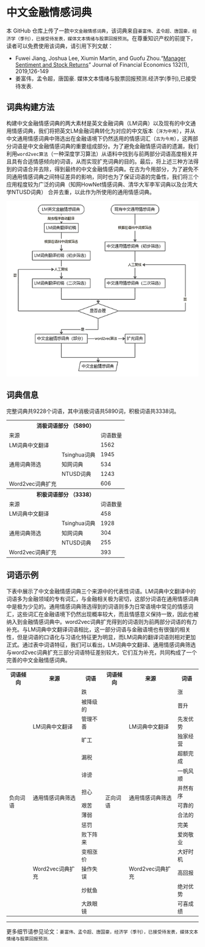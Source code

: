 # 中文金融情感词典

本 GitHub 仓库上传了一款`中文金融情感词典`，该词典来自`姜富伟、孟令超、唐国豪，经济学（季刊），已接受待发表，媒体文本情绪与股票回报预测`。在尊重知识产权的前提下，读者可以免费使用该词典，请引用下列文献：
-  Fuwei Jiang, Joshua Lee, Xiumin Martin, and Guofu Zhou.“[Manager Sentiment and Stock Returns](https://www.sciencedirect.com/science/article/abs/pii/S0304405X18302770)” Journal of Financial Economics 132(1), 2019,126-149
- 姜富伟，孟令超，唐国豪. 媒体文本情绪与股票回报预测.经济学(季刊),已接受待发表.

## 词典构建方法

构建中文金融情感词典的两大素材是英文金融词典（LM词典）以及现有的中文通用情感词典，我们将把英文LM金融词典转化为对应的中文版本（`洋为中用`），并从中文通用情感词典中筛选出在金融语境下仍然适用的情感词汇（`古为今用`），这两部分词语是中文金融情感词典的重要组成部分。为了避免金融情感词语的遗漏，我们利用`word2vec算法`（一种深度学习算法）从语料中找到与前两部分词语高度相关并且具有合适情感倾向的词语，从而实现扩充词典的目的。最后，将上述三种方法得到的词语合并去除，得到最终的中文金融情感词典。在古为今用部分，为了避免不同通用情感词典之间特征差异的影响，同时也为了保证词语的完备性，我们将三个应用程度较为广泛的词典（知网HowNet情感词典、清华大军李军词典以及台湾大学NTUSD词典） 合并去重，以此作为所使用的通用情感词典。

![中文金融情感词典构建方法](images/method.png)



## 词典信息

完整词典共9228个词语，其中消极词语共5890词，积极词语共3338词。


<table class="tg">
  <tr>
    <th class="tg-c3ow" colspan="3">消极词语部分 （5890）</th>
  </tr>
  <tr>
    <td class="tg-0pky">来源</td>
    <td class="tg-0pky"></td>
    <td class="tg-0pky">词语数量</td>
  </tr>
  <tr>
    <td class="tg-0pky">LM词典中文翻译</td>
    <td class="tg-0pky"></td>
    <td class="tg-0pky">1562</td>
  </tr>
  <tr>
    <td class="tg-0pky" rowspan="3">通用词典筛选</td>
    <td class="tg-0pky">Tsinghua词典</td>
    <td class="tg-0pky">1945</td>
  </tr>
  <tr>
    <td class="tg-0pky">知网词典</td>
    <td class="tg-0pky">534</td>
  </tr>
  <tr>
    <td class="tg-0pky">NTUSD词典</td>
    <td class="tg-0pky">1243</td>
  </tr>
  <tr>
    <td class="tg-0pky">Word2vec词典扩充</td>
    <td class="tg-0pky"></td>
    <td class="tg-0pky">606</td>
  </tr>
  <tr>
    <th class="tg-c3ow" colspan="3">积极词语部分 （3338）</th>
  </tr>
  <tr>
    <td class="tg-0pky">来源</td>
    <td class="tg-0pky"></td>
    <td class="tg-0pky">词语数量</td>
  </tr>
  <tr>
    <td class="tg-0pky">LM词典中文翻译</td>
    <td class="tg-0pky"></td>
    <td class="tg-0pky">458</td>
  </tr>
  <tr>
    <td class="tg-0pky" rowspan="3">通用词典筛选</td>
    <td class="tg-0pky">Tsinghua词典</td>
    <td class="tg-0pky">1928</td>
  </tr>
  <tr>
    <td class="tg-0pky">知网词典</td>
    <td class="tg-0pky">304</td>
  </tr>
  <tr>
    <td class="tg-0pky">NTUSD词典</td>
    <td class="tg-0pky">255</td>
  </tr>
  <tr>
    <td class="tg-0pky">Word2vec词典扩充</td>
    <td class="tg-0pky"></td>
    <td class="tg-0pky">393</td>
  </tr>
</table>



## 词语示例

下表中展示了中文金融情感词典三个来源中的代表性词语。LM词典中文翻译中的词语多为金融领域的专有词汇，与金融相关极为密切，这部分词语在通用情感词典中是极为少见的。通用情感词典筛选得到的词语则多为日常语境中常见的情感词汇，这些词汇在金融语境下仍然出现概率较大，而且情感意义保持一致，因此也被纳入到金融情感词典中。word2vec词典扩充得到的词语则为前两部分词语的有力补充。与LM词典中文翻译词语相比，这一部分词语与金融语境也有很强的相关性，但是词语的口语化与习语化特征更为明显，而LM词典的翻译词语则相对更加正式。通过表中词语特征，我们可以看出，LM词典中文翻译、通用情感词典筛选与word2vec词典扩充三部分词语特征差别较大，它们互为补充，共同构成了一个完善的中文金融情感词典。


<table class="tg">
  <tr>
    <th class="tg-0lax">词语倾向</th>
    <th class="tg-0lax">来源</th>
    <th class="tg-0lax">词语</th>
    <th class="tg-0lax">词语倾向</th>
    <th class="tg-0lax">来源</th>
    <th class="tg-0lax">词语</th>
  </tr>
  <tr>
    <td class="tg-0lax" rowspan="15">负向词语</td>
    <td class="tg-0lax" rowspan="5">LM词典中文翻译</td>
    <td class="tg-0lax">跌</td>
    <td class="tg-0lax" rowspan="15">正向词语</td>
    <td class="tg-0lax" rowspan="5">LM词典中文翻译</td>
    <td class="tg-0lax">涨</td>
  </tr>
  <tr>
    <td class="tg-0lax">被降级的</td>
    <td class="tg-0lax">晋升</td>
  </tr>
  <tr>
    <td class="tg-0lax">管理不善</td>
    <td class="tg-0lax">先发优势</td>
  </tr>
  <tr>
    <td class="tg-0lax">旷工</td>
    <td class="tg-0lax">独家经营</td>
  </tr>
  <tr>
    <td class="tg-0lax">漏税</td>
    <td class="tg-0lax">超额完成</td>
  </tr>
  <tr>
    <td class="tg-0lax" rowspan="5">通用情感词典筛选</td>
    <td class="tg-0lax">诽谤</td>
    <td class="tg-0lax" rowspan="5">通用情感词典筛选</td>
    <td class="tg-0lax">一帆风顺</td>
  </tr>
  <tr>
    <td class="tg-0lax">担心</td>
    <td class="tg-0lax">井然有序</td>
  </tr>
  <tr>
    <td class="tg-0lax">艰苦</td>
    <td class="tg-0lax">可靠的</td>
  </tr>
  <tr>
    <td class="tg-0lax">薄弱</td>
    <td class="tg-0lax">合法的</td>
  </tr>
  <tr>
    <td class="tg-0lax">惩罚</td>
    <td class="tg-0lax">完美</td>
  </tr>
  <tr>
    <td class="tg-0lax" rowspan="5">Word2vec词典扩充</td>
    <td class="tg-0lax">败下阵来</td>
    <td class="tg-0lax" rowspan="5">Word2vec词典扩充</td>
    <td class="tg-0lax">爱岗敬业</td>
  </tr>
  <tr>
    <td class="tg-0lax">变相涨价</td>
    <td class="tg-0lax">大好时机</td>
  </tr>
  <tr>
    <td class="tg-0lax">操作失误</td>
    <td class="tg-0lax">高回报</td>
  </tr>
  <tr>
    <td class="tg-0lax">炒鱿鱼</td>
    <td class="tg-0lax">绝对优势</td>
  </tr>
  <tr>
    <td class="tg-0lax">大跌眼镜</td>
    <td class="tg-0lax">可喜成绩</td>
  </tr>
</table>

---------
更多细节请参见论文：`姜富伟、孟令超、唐国豪，经济学（季刊），已接受待发表，媒体文本情绪与股票回报预测`.

